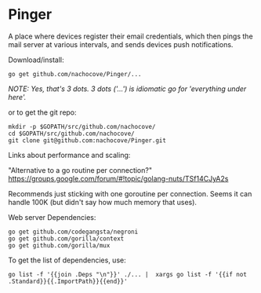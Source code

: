 Pinger
======

A place where devices register their email credentials, which
then pings the mail server at various intervals, and sends devices
push notifications.

Download/install:

```
go get github.com/nachocove/Pinger/...
```

*NOTE: Yes, that's 3 dots. 3 dots ('...') is idiomatic go for 'everything under here'.*

or to get the git repo:

```
mkdir -p $GOPATH/src/github.com/nachocove/
cd $GOPATH/src/github.com/nachocove/
git clone git@github.com:nachocove/Pinger.git
```

Links about performance and scaling:

"Alternative to a go routine per connection?" https://groups.google.com/forum/#!topic/golang-nuts/TSf14CJyA2s

Recommends just sticking with one goroutine per connection. Seems it can handle 100K (but didn't say how much memory that uses).

Web server Dependencies:

```
go get github.com/codegangsta/negroni
go get github.com/gorilla/context
go get github.com/gorilla/mux
```

To get the list of dependencies, use:
```
go list -f '{{join .Deps "\n"}}' ./... |  xargs go list -f '{{if not .Standard}}{{.ImportPath}}{{end}}'
```
